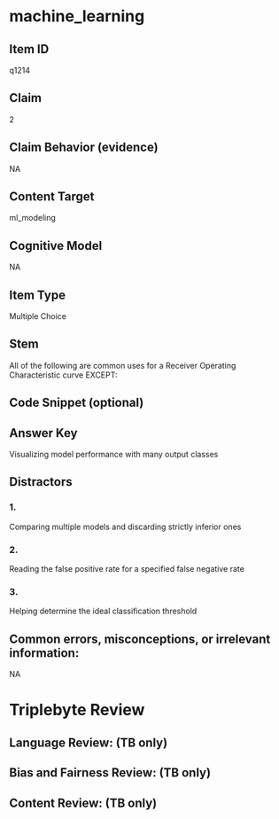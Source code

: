 # machine_learning

## Item ID
q1214

## Claim
2

## Claim Behavior (evidence)
NA

## Content Target
ml_modeling

## Cognitive Model
NA

## Item Type
Multiple Choice

## Stem
All of the following are common uses for a Receiver Operating Characteristic curve EXCEPT:

## Code Snippet (optional)


## Answer Key
Visualizing model performance with many output classes

## Distractors

### 1.
Comparing multiple models and discarding strictly inferior ones

### 2.
Reading the false positive rate for a specified false negative rate

### 3.
Helping determine the ideal classification threshold

## Common errors, misconceptions, or irrelevant information:
NA

# Triplebyte Review


## Language Review: (TB only)


## Bias and Fairness Review: (TB only)


## Content Review: (TB only)

